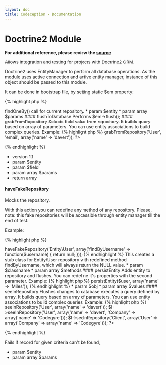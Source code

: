 ```yaml
---
layout: doc
title: Codeception - Documentation
---
```


# Doctrine2 Module
**For additional reference, please review the [source](https://github.com/Codeception/Codeception/tree/master/src/Codeception/Module/Doctrine2.php)**


Allows integration and testing for projects with Doctrine2 ORM.

Doctrine2 uses EntityManager to perform all database operations.
As the module uses active connection and active entity manager, instance of this object should be passed to this module.

It can be done in bootstrap file, by setting static $em property:

{% highlight php %}

<?php

\Codeception\Module\Doctrine2::$em = $em


{% endhighlight %}
### Status

* Maintainer: **davert**
* Stability: **stable**
* Contact: codecept@davert.mail.ua

### Config

* auto_connect: true - tries to get EntityManager through connected frameworks. If none found expects the $em values specified as discribed above.
* cleanup: true - all doctrine queries will be run in transaction, which will be rolled back at the end of test.

 #### Example (`functional.suite.yml`)

     modules:
        enabled: [Doctrine2]
        config:
           Doctrine2:
              cleanup: false

### Actions


#### dontSeeInRepository


Flushes changes to database and performs ->findOneBy() call for current repository.

 * param $entity
 * param array $params


#### flushToDatabase


Performs $em->flush();


#### grabFromRepository


Selects field value from repository.
It builds query based on array of parameters.
You can use entity associations to build complex queries.

Example:

{% highlight php %}

<?php
$email = $I->grabFromRepository('User', 'email', array('name' => 'davert'));
?>

{% endhighlight %}

 * version 1.1
 * param $entity
 * param $field
 * param array $params
 * return array


#### haveFakeRepository


Mocks the repository.

With this action you can redefine any method of any repository.
Please, note: this fake repositories will be accessible through entity manager till the end of test.

Example:

{% highlight php %}

<?php

$I->haveFakeRepository('Entity\User', array('findByUsername' => function($username) {  return null; }));


{% endhighlight %}

This creates a stub class for Entity\User repository with redefined method findByUsername, which will always return the NULL value.

 * param $classname
 * param array $methods


#### persistEntity


Adds entity to repository and flushes. You can redefine it's properties with the second parameter.

Example:

{% highlight php %}

<?php
$I->persistEntity($user, array('name' => 'Miles'));

{% endhighlight %}

 * param $obj
 * param array $values


#### seeInRepository


Flushes changes to database executes a query defined by array.
It builds query based on array of parameters.
You can use entity associations to build complex queries.

Example:

{% highlight php %}

<?php
$I->seeInRepository('User', array('name' => 'davert'));
$I->seeInRepository('User', array('name' => 'davert', 'Company' => array('name' => 'Codegyre')));
$I->seeInRepository('Client', array('User' => array('Company' => array('name' => 'Codegyre')));
?>

{% endhighlight %}

Fails if record for given criteria can\'t be found,

 * param $entity
 * param array $params
